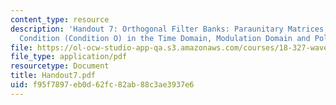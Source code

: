 ```yaml
---
content_type: resource
description: 'Handout 7: Orthogonal Filter Banks: Paraunitary Matrices; Orthogonality
  Condition (Condition O) in the Time Domain, Modulation Domain and Polyphase Domain.'
file: https://ol-ocw-studio-app-qa.s3.amazonaws.com/courses/18-327-wavelets-filter-banks-and-applications-spring-2003/f95f7897eb0d62fc82ab88c3ae3937e6_Handout7.pdf
file_type: application/pdf
resourcetype: Document
title: Handout7.pdf
uid: f95f7897-eb0d-62fc-82ab-88c3ae3937e6
---
```

